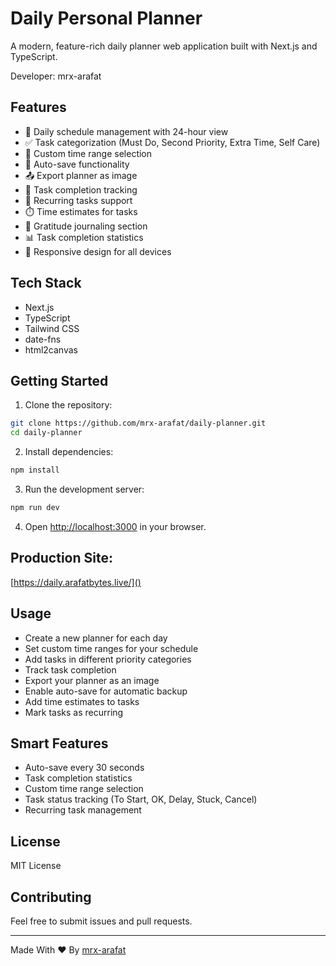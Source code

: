 # Daily Personal Planner

A modern, feature-rich daily planner web application built with Next.js and TypeScript.

Developer: mrx-arafat

## Features

- 📅 Daily schedule management with 24-hour view
- ✅ Task categorization (Must Do, Second Priority, Extra Time, Self Care)
- 🔄 Custom time range selection
- 💾 Auto-save functionality
- 📤 Export planner as image
- 🎯 Task completion tracking
- 🔁 Recurring tasks support
- ⏱️ Time estimates for tasks
- 🙏 Gratitude journaling section
- 📊 Task completion statistics
- 📱 Responsive design for all devices

## Tech Stack

- Next.js
- TypeScript
- Tailwind CSS
- date-fns
- html2canvas

## Getting Started

1. Clone the repository:

```bash
git clone https://github.com/mrx-arafat/daily-planner.git
cd daily-planner
```

2. Install dependencies:

```bash
npm install
```

3. Run the development server:

```bash
npm run dev
```

4. Open [http://localhost:3000](http://localhost:3000) in your browser.

## Production Site:

[https://daily.arafatbytes.live/]()

## Usage

- Create a new planner for each day
- Set custom time ranges for your schedule
- Add tasks in different priority categories
- Track task completion
- Export your planner as an image
- Enable auto-save for automatic backup
- Add time estimates to tasks
- Mark tasks as recurring

## Smart Features

- Auto-save every 30 seconds
- Task completion statistics
- Custom time range selection
- Task status tracking (To Start, OK, Delay, Stuck, Cancel)
- Recurring task management

## License

MIT License

## Contributing

Feel free to submit issues and pull requests.

---

Made With ❤️ By [mrx-arafat](https://github.com/mrx-arafat/)
